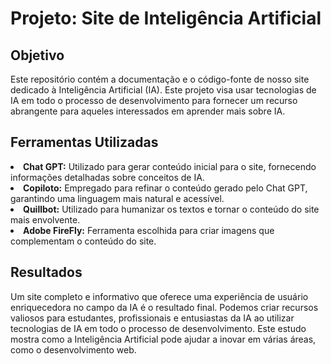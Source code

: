 <h1><Strong>Projeto: Site de Inteligência Artificial</h1></Strong>
<h2><Strong>Objetivo</Strong></h2>
  
<p>Este repositório contém a documentação e o código-fonte de nosso site dedicado à Inteligência Artificial (IA). Este projeto visa usar tecnologias de IA em todo o processo de desenvolvimento para fornecer um recurso abrangente para aqueles interessados em aprender mais sobre IA.</p>

<h2>Ferramentas Utilizadas</Strong></h2>
<li><strong>Chat GPT:</strong> Utilizado para gerar conteúdo inicial para o site, fornecendo informações detalhadas sobre conceitos de IA.</li>

<li><strong>Copiloto:</strong> Empregado para refinar o conteúdo gerado pelo Chat GPT, garantindo uma linguagem mais natural e acessível.</li>

<li><strong>Quillbot:</strong> Utilizado para humanizar os textos e tornar o conteúdo do site mais envolvente.</li>

<li><strong>Adobe FireFly:</strong> Ferramenta escolhida para criar imagens que complementam o conteúdo do site.</li>

<h2>Resultados</h2>
<p>Um site completo e informativo que oferece uma experiência de usuário enriquecedora no campo da IA é o resultado final. Podemos criar recursos valiosos para estudantes, profissionais e entusiastas da IA ao utilizar tecnologias de IA em todo o processo de desenvolvimento. Este estudo mostra como a Inteligência Artificial pode ajudar a inovar em várias áreas, como o desenvolvimento web.</p>
